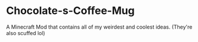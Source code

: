 # Chocolate-s-Coffee-Mug
A Minecraft Mod that contains all of my weirdest and coolest ideas. (They're also scuffed lol)
